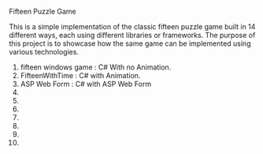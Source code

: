 Fifteen Puzzle Game

This is a simple implementation of the classic fifteen puzzle game built in 14 different ways, each using different libraries or frameworks. The purpose of this project is to showcase how the same game can be implemented using various technologies.

1) fifteen windows game : C# With no Animation.
2) FifteenWithTime : C# with Animation.
3) ASP Web Form : C# with ASP Web Form
4) 
5) 
6) 
7) 
8) 
9) 
10) 
